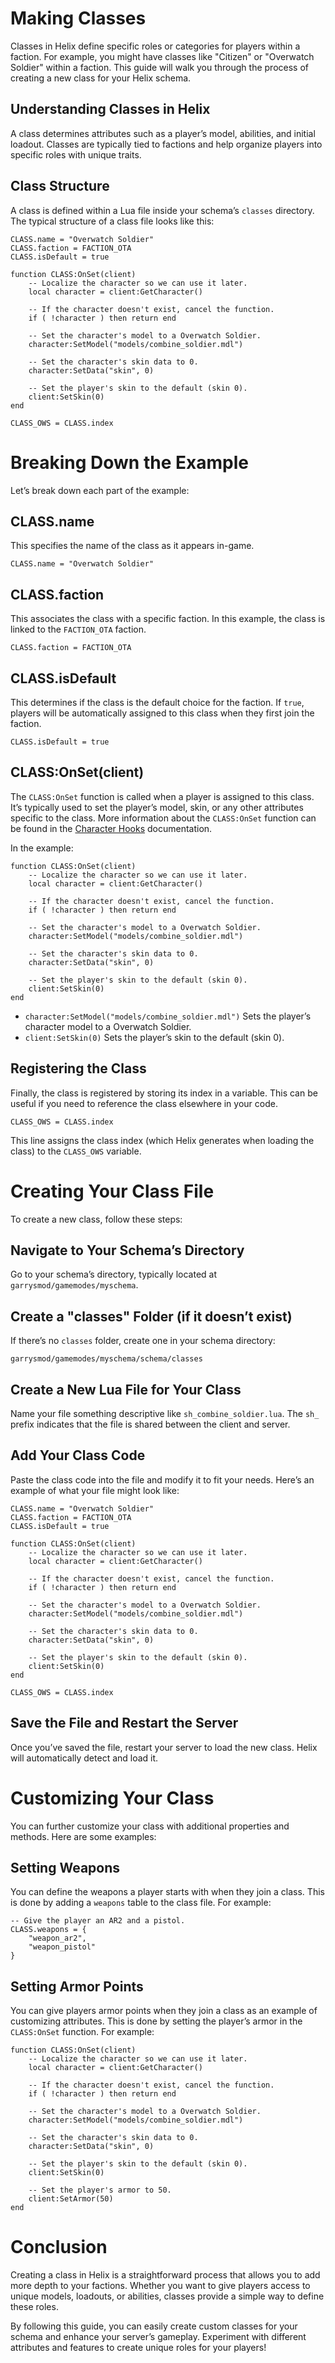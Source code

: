 # Making Classes

Classes in Helix define specific roles or categories for players within a faction. For example, you might have classes like "Citizen" or "Overwatch Soldier" within a faction. This guide will walk you through the process of creating a new class for your Helix schema.

## Understanding Classes in Helix

A class determines attributes such as a player’s model, abilities, and initial loadout. Classes are typically tied to factions and help organize players into specific roles with unique traits.

## Class Structure

A class is defined within a Lua file inside your schema’s `classes` directory. The typical structure of a class file looks like this:

```
CLASS.name = "Overwatch Soldier"
CLASS.faction = FACTION_OTA
CLASS.isDefault = true

function CLASS:OnSet(client)
    -- Localize the character so we can use it later.
    local character = client:GetCharacter()

    -- If the character doesn't exist, cancel the function.
    if ( !character ) then return end

    -- Set the character's model to a Overwatch Soldier.
    character:SetModel("models/combine_soldier.mdl")

    -- Set the character's skin data to 0.
    character:SetData("skin", 0)

    -- Set the player's skin to the default (skin 0).
    client:SetSkin(0)
end

CLASS_OWS = CLASS.index
```

# Breaking Down the Example

Let’s break down each part of the example:

## CLASS.name

This specifies the name of the class as it appears in-game.

```
CLASS.name = "Overwatch Soldier"
```

## CLASS.faction

This associates the class with a specific faction. In this example, the class is linked to the `FACTION_OTA` faction.

```
CLASS.faction = FACTION_OTA
```

## CLASS.isDefault

This determines if the class is the default choice for the faction. If `true`, players will be automatically assigned to this class when they first join the faction.

```
CLASS.isDefault = true
```

## CLASS:OnSet(client)

The `CLASS:OnSet` function is called when a player is assigned to this class. It’s typically used to set the player’s model, skin, or any other attributes specific to the class. More information about the `CLASS:OnSet` function can be found in the [Character Hooks](https://project-ordinance.com/helix/documentation/hooks/class/#OnSet) documentation.

In the example:

```
function CLASS:OnSet(client)
    -- Localize the character so we can use it later.
    local character = client:GetCharacter()

    -- If the character doesn't exist, cancel the function.
    if ( !character ) then return end

    -- Set the character's model to a Overwatch Soldier.
    character:SetModel("models/combine_soldier.mdl")

    -- Set the character's skin data to 0.
    character:SetData("skin", 0)

    -- Set the player's skin to the default (skin 0).
    client:SetSkin(0)
end
```

- `character:SetModel("models/combine_soldier.mdl")` Sets the player’s character model to a Overwatch Soldier.
- `client:SetSkin(0)` Sets the player’s skin to the default (skin 0).

## Registering the Class

Finally, the class is registered by storing its index in a variable. This can be useful if you need to reference the class elsewhere in your code.

```
CLASS_OWS = CLASS.index
```

This line assigns the class index (which Helix generates when loading the class) to the `CLASS_OWS` variable.

# Creating Your Class File

To create a new class, follow these steps:

## Navigate to Your Schema’s Directory

Go to your schema’s directory, typically located at `garrysmod/gamemodes/myschema`.

## Create a "classes" Folder (if it doesn’t exist)

If there’s no `classes` folder, create one in your schema directory:

```
garrysmod/gamemodes/myschema/schema/classes
```

## Create a New Lua File for Your Class

Name your file something descriptive like `sh_combine_soldier.lua`. The `sh_` prefix indicates that the file is shared between the client and server.

## Add Your Class Code

Paste the class code into the file and modify it to fit your needs. Here’s an example of what your file might look like:

```
CLASS.name = "Overwatch Soldier"
CLASS.faction = FACTION_OTA
CLASS.isDefault = true

function CLASS:OnSet(client)
    -- Localize the character so we can use it later.
    local character = client:GetCharacter()

    -- If the character doesn't exist, cancel the function.
    if ( !character ) then return end

    -- Set the character's model to a Overwatch Soldier.
    character:SetModel("models/combine_soldier.mdl")

    -- Set the character's skin data to 0.
    character:SetData("skin", 0)

    -- Set the player's skin to the default (skin 0).
    client:SetSkin(0)
end

CLASS_OWS = CLASS.index
```

## Save the File and Restart the Server

Once you’ve saved the file, restart your server to load the new class. Helix will automatically detect and load it.

# Customizing Your Class

You can further customize your class with additional properties and methods. Here are some examples:

## Setting Weapons

You can define the weapons a player starts with when they join a class. This is done by adding a `weapons` table to the class file. For example:

```
-- Give the player an AR2 and a pistol.
CLASS.weapons = {
    "weapon_ar2",
    "weapon_pistol"
}
```

## Setting Armor Points

You can give players armor points when they join a class as an example of customizing attributes. This is done by setting the player’s armor in the `CLASS:OnSet` function. For example:

```
function CLASS:OnSet(client)
    -- Localize the character so we can use it later.
    local character = client:GetCharacter()

    -- If the character doesn't exist, cancel the function.
    if ( !character ) then return end

    -- Set the character's model to a Overwatch Soldier.
    character:SetModel("models/combine_soldier.mdl")

    -- Set the character's skin data to 0.
    character:SetData("skin", 0)

    -- Set the player's skin to the default (skin 0).
    client:SetSkin(0)

    -- Set the player's armor to 50.
    client:SetArmor(50)
end
```

# Conclusion

Creating a class in Helix is a straightforward process that allows you to add more depth to your factions. Whether you want to give players access to unique models, loadouts, or abilities, classes provide a simple way to define these roles.

By following this guide, you can easily create custom classes for your schema and enhance your server’s gameplay. Experiment with different attributes and features to create unique roles for your players!
